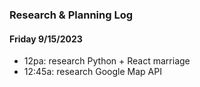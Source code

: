 ### Research & Planning Log

#### Friday 9/15/2023

-   12pa: research Python + React marriage
-   12:45a: research Google Map API
